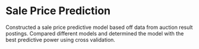 # Sale Price Prediction
Constructed a sale price predictive model based off data from auction result postings. Compared
different models and determined the model with the best predictive power using cross validation.
